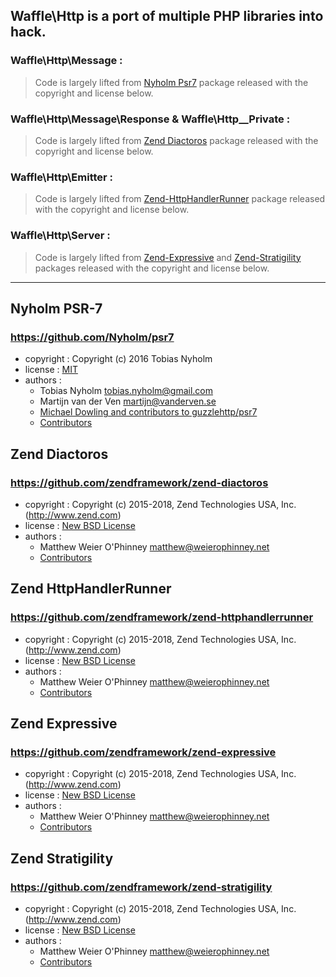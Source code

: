 ## Waffle\Http is a port of multiple PHP libraries into hack.

### Waffle\Http\Message :

> Code is largely lifted from [Nyholm Psr7](https://github.com/Nyholm/psr7) package
> released with the copyright and license below.

### Waffle\Http\Message\Response & Waffle\Http\__Private :

> Code is largely lifted from [Zend Diactoros](https://github.com/zendframework/zend-diactoros) package
> released with the copyright and license below.

### Waffle\Http\Emitter :

> Code is largely lifted from [Zend-HttpHandlerRunner](https://github.com/zendframework//zend-httphandlerrunner) package
> released with the copyright and license below.

### Waffle\Http\Server :

> Code is largely lifted from [Zend-Expressive](https://github.com/zendframework//zend-expressive) and [Zend-Stratigility](https://github.com/zendframework//zend-stratigility) packages
> released with the copyright and license below.


---


## Nyholm PSR-7
### https://github.com/Nyholm/psr7
- copyright : Copyright (c) 2016 Tobias Nyholm
- license   : [MIT](https://github.com/Nyholm/psr7/blob/master/LICENSE)
- authors   : 
  * Tobias Nyholm <tobias.nyholm@gmail.com>
  * Martijn van der Ven <martijn@vanderven.se>
  * [Michael Dowling and contributors to guzzlehttp/psr7](https://github.com/guzzle/psr7/graphs/contributors)
  * [Contributors](https://github.com/Nyholm/psr7/graphs/contributors)


## Zend Diactoros  
### https://github.com/zendframework/zend-diactoros
- copyright : Copyright (c) 2015-2018, Zend Technologies USA, Inc. (http://www.zend.com)
- license   :  [New BSD License](http://framework.zend.com/license/new-bsd)
- authors   :
  * Matthew Weier O'Phinney <matthew@weierophinney.net>
  * [Contributors](https://github.com/zendframework/zend-diactoros/graphs/contributors)

## Zend HttpHandlerRunner
### https://github.com/zendframework/zend-httphandlerrunner
- copyright : Copyright (c) 2015-2018, Zend Technologies USA, Inc. (http://www.zend.com)
- license   :  [New BSD License](http://framework.zend.com/license/new-bsd)
- authors   :
  * Matthew Weier O'Phinney <matthew@weierophinney.net>
  * [Contributors](https://github.com/zendframework/zend-httphandlerrunner/graphs/contributors)

## Zend Expressive
### https://github.com/zendframework/zend-expressive
- copyright : Copyright (c) 2015-2018, Zend Technologies USA, Inc. (http://www.zend.com)
- license   :  [New BSD License](http://framework.zend.com/license/new-bsd)
- authors   :
  * Matthew Weier O'Phinney <matthew@weierophinney.net>
  * [Contributors](https://github.com/zendframework/zend-expressive/graphs/contributors)

## Zend Stratigility 
### https://github.com/zendframework/zend-stratigility
- copyright : Copyright (c) 2015-2018, Zend Technologies USA, Inc. (http://www.zend.com)
- license   :  [New BSD License](http://framework.zend.com/license/new-bsd)
- authors   :
  * Matthew Weier O'Phinney <matthew@weierophinney.net>
  * [Contributors](https://github.com/zendframework/zend-stratigility/graphs/contributors)
